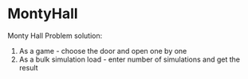 # MontyHall
Monty Hall Problem solution:
1. As a game - choose the door and open one by one
2. As a bulk simulation load - enter number of simulations and get the result
